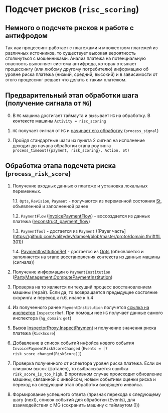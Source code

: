 # Подсчет рисков (`risc_scoring`)

## Немного о подсчете рисков и работе с антифродом

Так как процессинг работает с платежами и множеством платежей из различных 
источников, то существует высокая вероятность столкнуться с мошенниками.
Анализ платежа на потенциальную опасность выполняет система антифрода,
которая отсылает процессингу (или любому другому потребителю) информацию 
об уровне риска платежа (низкий, средний, высокий) и в зависимости от этого
процессинг решает что делать с таким платежом.

## Предварительный этап обработки шага (получение сигнала от `MG`)

0. В `MG` машина достигает таймаута и вызывает `HG` на обработку. В контексте машины 
   `Activity = risc_scoring`

1. `HG` получает сигнал от `MG` и [начинает его обработку](machinegun-signal-processing-workflow.md) (`process_signal`)

2. Пройдя стандартные шаги из пункта 2 сигнал на исполнение доходит до начала обработки этапа
   роутинга `process_timeout({payment, risk_scoring}, Action, St)`


## Обработка этапа подсчета риска (`process_risk_score`)

1. Получение входных данных о платеже и установка локальных переменных.

   1.1. `Opts`, `Revision`, `Payment` - получаются из переменной состояния [St](meta/st.md), объявленной и заполненной ранее

   1.2. `PaymentFlow` ([InvoicePaymentFlow](https://github.com/valitydev/damsel/blob/master/proto/domain.thrift#L604)) - воссоздается из данных платежа ([reconstruct_payment_flow](meta/create-payment-flow.md))

   1.3. `PaymentTool` - достается из `Payment` ([Payer часть] (https://github.com/valitydev/damsel/blob/master/proto/domain.thrift#L301))

   1.4. [PaymentInstitutionRef](https://github.com/valitydev/damsel/blob/master/proto/domain.thrift#L1032) - 
   достается из [Opts](meta/opts.md) (объявляется и заполняется на этапе восстановления контекста из данных машины (сигнала))

2. Получение информации о `PaymentInstitution` ([PartyManagement.ComputePaymentInstitution](https://github.com/valitydev/damsel/blob/master/proto/payment_processing.thrift#L2766))

3. Проверка на то является ли текущий процесс восстановлением машины (repair).
   Если да, то возвращается предыдущее состояние скоринга и переход к п.6, иначе к п.4

4. Из полученного ранее `PaymentInstitution` получется 
   [ссылка на инспектор](https://github.com/valitydev/damsel/blob/master/proto/domain.thrift#L2770) 
   `InspectorRef`. При помощи нее `HG` получает данные самого инспектора (`hg_domain:get`)

5. Вызов [InspectorProxy.InspectPayment](https://github.com/valitydev/damsel/blob/master/proto/proxy_inspector.thrift#L54) 
   и получение значения риска платежа (`RiskScore`)

6. Добавление в список событий инфойса нового события `InvoicePaymentRiskScoreChanged` 
   (`Events = [?risk_score_changed(RiskScore)]`)

7. Проверка полученного от испектора уровня риска платежа. Если он слишком высок (фатален),
   то выбрасывается ошибка `risk_score_is_too_high`. В противном случае происходит обновление 
   машины, связанной с инвойсом, новым событием оценки риска и переход на следующий этап обработки 
   входящего инвойса.

8. Формирование успешного ответа (признак перехода к следующему шагу (next), 
   список событий для обработки (Events), для взаимодействия с MG (сохранить 
   машину с таймаутом 0))